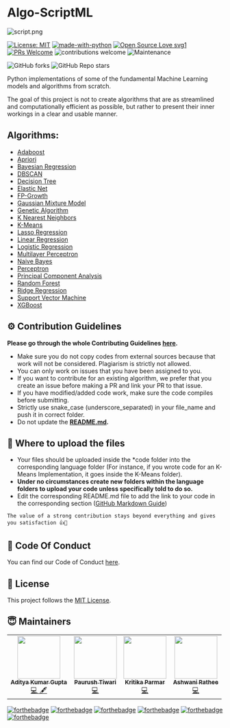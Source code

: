 # Algo-ScriptML

<img src="https://i.ibb.co/r7xBVvT/script.png" alt="script.png" />

  [![License: MIT](https://img.shields.io/badge/License-MIT-yellow.svg)](https://opensource.org/licenses/MIT) [![made-with-python](https://img.shields.io/badge/Made%20with-Python-1f425f.svg)](https://www.python.org/) [![Open Source Love svg1](https://badges.frapsoft.com/os/v1/open-source.svg?v=103)](https://github.com/ellerbrock/open-source-badges/) [![PRs Welcome](https://img.shields.io/badge/PRs-welcome-brightgreen.svg?style=flat-square)](http://makeapullrequest.com) ![contributions welcome](https://img.shields.io/static/v1.svg?label=Contributions&message=Welcome&color=0059b3&style=flat-square) ![Maintenance](https://img.shields.io/maintenance/yes/2021) 
  
![GitHub forks](https://img.shields.io/github/forks/Algo-Phantoms/Algo-ScriptML?style=social) ![GitHub Repo stars](https://img.shields.io/github/stars/Algo-Phantoms/Algo-ScriptML?style=social) 

Python implementations of some of the fundamental Machine Learning models and algorithms from scratch.

The goal of this project is not to create algorithms that are as streamlined and computationally efficient as possible, but rather to present their inner workings in a clear and usable manner.


## Algorithms:

* [Adaboost](https://github.com/Algo-Phantoms/Algo-ScriptML/tree/main/Adaboost)
* [Apriori](https://github.com/Algo-Phantoms/Algo-ScriptML/tree/main/Apriori)
* [Bayesian Regression](https://github.com/Algo-Phantoms/Algo-ScriptML/tree/main/Bayesian%20Regression)
* [DBSCAN](https://github.com/Algo-Phantoms/Algo-ScriptML/tree/main/DBSCAN)
* [Decision Tree](https://github.com/Algo-Phantoms/Algo-ScriptML/tree/main/Decision%20Tree)
* [Elastic Net](https://github.com/Algo-Phantoms/Algo-ScriptML/tree/main/Elastic%20Net)
* [FP-Growth](https://github.com/Algo-Phantoms/Algo-ScriptML/tree/main/FP-Growth)
* [Gaussian Mixture Model](https://github.com/Algo-Phantoms/Algo-ScriptML/tree/main/Gaussian%20Mixture%20Model)
* [Genetic Algorithm](https://github.com/Algo-Phantoms/Algo-ScriptML/tree/main/Genetic%20Algorithm)
* [K Nearest Neighbors](https://github.com/Algo-Phantoms/Algo-ScriptML/tree/main/K%20Nearest%20Neighbors)
* [K-Means](https://github.com/Algo-Phantoms/Algo-ScriptML/tree/main/K-Means)
* [Lasso Regression](https://github.com/Algo-Phantoms/Algo-ScriptML/tree/main/Lasso%20Regression)
* [Linear Regression](https://github.com/Algo-Phantoms/Algo-ScriptML/tree/main/Linear%20Regression)
* [Logistic Regression](https://github.com/Algo-Phantoms/Algo-ScriptML/tree/main/Logistic%20Regression)
* [Multilayer Perceptron](https://github.com/Algo-Phantoms/Algo-ScriptML/tree/main/Multilayer%20Perceptron)
* [Naive Bayes](https://github.com/Algo-Phantoms/Algo-ScriptML/tree/main/Naive%20Bayes)
* [Perceptron](https://github.com/Algo-Phantoms/Algo-ScriptML/tree/main/Perceptron)
* [Principal Component Analysis](https://github.com/Algo-Phantoms/Algo-ScriptML/tree/main/Principal%20Component%20Analaysis)
* [Random Forest](https://github.com/Algo-Phantoms/Algo-ScriptML/tree/main/Random%20Forest)
* [Ridge Regression](https://github.com/Algo-Phantoms/Algo-ScriptML/tree/main/Ridge%20Regression)
* [Support Vector Machine](https://github.com/Algo-Phantoms/Algo-ScriptML/tree/main/Support%20Vector%20Machine)
* [XGBoost](https://github.com/Algo-Phantoms/Algo-ScriptML/tree/main/XGBoost)

## ⚙️ Contribution Guidelines 

**Please go through the whole Contributing Guidelines [here](https://github.com/Algo-Phantoms/Algo-ScriptML/blob/main/Contributing_Guidelines.md).**

* Make sure you do not copy codes from external sources because that work will not be considered. Plagiarism is strictly not allowed.
* You can only work on issues that you have been assigned to you.
* If you want to contribute for an existing algorithm, we prefer that you create an issue before making a PR and link your PR to that issue.
* If you have modified/added code work, make sure the code compiles before submitting.
* Strictly use snake_case (underscore_separated) in your file_name and push it in correct folder.
* Do not update the **[README.md](https://github.com/Algo-Phantoms/Algo-ScriptML/blob/main/README.md).**

## 📂 Where to upload the files 

* Your files should be uploaded inside the *code folder into the corresponding language folder (For instance, if you wrote code for an K-Means Implementation, it goes inside the K-Means folder).
* **Under no circumstances create new folders within the language folders to upload your code unless specifically told to do so.**
* Edit the corresponding README.md file to add the link to your code in the corresponding section ([GitHub Markdown Guide](https://guides.github.com/features/mastering-markdown/))

```
The value of a strong contribution stays beyond everything and gives you satisfaction 👍🌟
```

## 📖 Code Of Conduct

You can find our Code of Conduct [here](https://github.com/Algo-Phantoms/Algo-ScriptML/blob/main/CODE_OF_CONDUCT.md).

## 📝 License  

This project follows the [MIT License](https://choosealicense.com/licenses/mit/).

## 😇 Maintainers 

<table>
  <tbody><tr>
    <td align="center"><a href="https://github.com/geekquad"><img alt="" src="https://avatars.githubusercontent.com/geekquad" width="100px;"><br><sub><b>Aditya Kumar Gupta</b></sub></a><br><a href="https://github.com/geekquad/AlgoBook/commits?author=geekquad" title="Code">💻 🖋</a></td> </a></td>
     
 <td align="center"><a href="https://github.com/MAJOR-BEAST"><img alt="" src="https://avatars.githubusercontent.com/MAJOR-BEAST" width="100px;"><br><sub><b> Paurush Tiwari </b></sub></a><br><a href="https://github.com/Algo-Phantoms/Algo-Tree/commits?author=MAJOR-BEAST" title="Code">💻 </a></td></a></td>
 
  <td align="center"><a href="https://github.com/kritikaparmar-programmer"><img alt="" src="https://avatars.githubusercontent.com/kritikaparmar-programmer" width="100px;"><br><sub><b>Kritika Parmar</b></sub></a><br><a href="https://github.com/geekquad/AlgoBook/commits?author=kritikaparmar-programmer" title="Code">💻 </a></td></a></td>
  
  <td align="center"><a href="https://github.com/ashwani-rathee"><img alt="" src="https://avatars.githubusercontent.com/ashwani-rathee" width="100px;"><br><sub><b>Ashwani Rathee</b></sub></a><br><a href="https://github.com/geekquad/AlgoBook/commits?author=ashwani-rathee" title="Code">💻 </a></td></a></td>
  </tr>
</tbody></table>



[![forthebadge](https://forthebadge.com/images/badges/built-with-love.svg)](https://forthebadge.com) [![forthebadge](https://forthebadge.com/images/badges/uses-git.svg)](https://forthebadge.com) [![forthebadge](https://forthebadge.com/images/badges/built-with-love.svg)](https://forthebadge.com) [![forthebadge](https://forthebadge.com/images/badges/made-with-python.svg)](https://forthebadge.com)  [![forthebadge](https://forthebadge.com/images/badges/built-by-developers.svg)](https://forthebadge.com) [![forthebadge](https://forthebadge.com/images/badges/open-source.svg)](https://forthebadge.com) 

